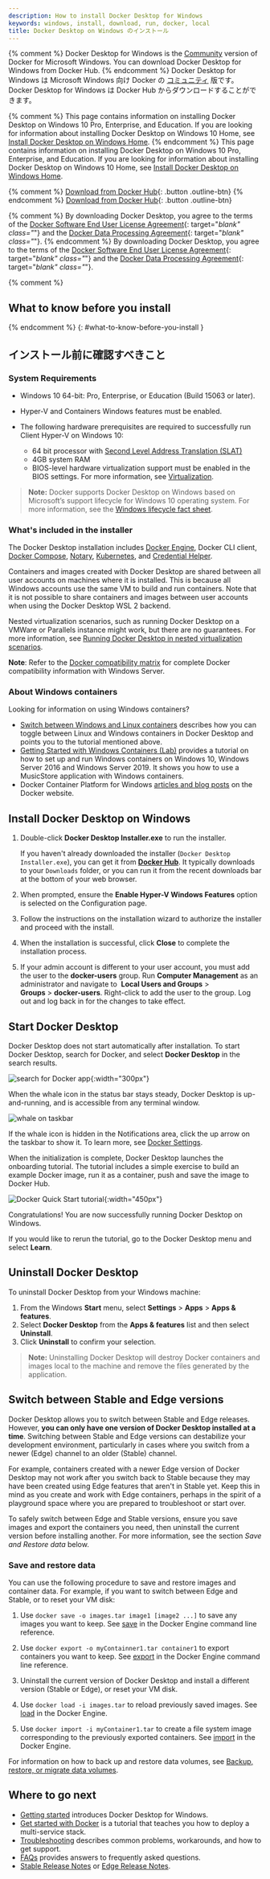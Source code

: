 ```yaml
---
description: How to install Docker Desktop for Windows
keywords: windows, install, download, run, docker, local
title: Docker Desktop on Windows のインストール
---
```


{% comment %}
Docker Desktop for Windows is the [Community](https://www.docker.com/community-edition) version of Docker for Microsoft Windows.
You can download Docker Desktop for Windows from Docker Hub.
{% endcomment %}
Docker Desktop for Windows は Microsoft Windows 向け Docker の [コミュニティ](https://www.docker.com/community-edition) 版です。
Docker Desktop for Windows は Docker Hub からダウンロードすることができます。

{% comment %}
This page contains information on installing Docker Desktop on Windows 10 Pro, Enterprise, and Education. If you are looking for information about installing Docker Desktop on Windows 10 Home, see [Install Docker Desktop on Windows Home](/install-windows-home.md).
{% endcomment %}
This page contains information on installing Docker Desktop on Windows 10 Pro, Enterprise, and Education. If you are looking for information about installing Docker Desktop on Windows 10 Home, see [Install Docker Desktop on Windows Home](/install-windows-home.md).

{% comment %}
[Download from Docker
Hub](https://hub.docker.com/editions/community/docker-ce-desktop-windows/){:
.button .outline-btn}
{% endcomment %}
[Download from Docker
Hub](https://hub.docker.com/editions/community/docker-ce-desktop-windows/){:
.button .outline-btn}

{% comment %}
By downloading Docker Desktop, you agree to the terms of the [Docker Software End User License Agreement](https://www.docker.com/legal/docker-software-end-user-license-agreement){: target="_blank" class="_"} and the [Docker Data Processing Agreement](https://www.docker.com/legal/data-processing-agreement){: target="_blank" class="_"}.
{% endcomment %}
By downloading Docker Desktop, you agree to the terms of the [Docker Software End User License Agreement](https://www.docker.com/legal/docker-software-end-user-license-agreement){: target="_blank" class="_"} and the [Docker Data Processing Agreement](https://www.docker.com/legal/data-processing-agreement){: target="_blank" class="_"}.

{% comment %}
## What to know before you install
{% endcomment %}
{: #what-to-know-before-you-install }
## インストール前に確認すべきこと

### System Requirements

  - Windows 10 64-bit: Pro, Enterprise, or Education (Build 15063 or later).
  - Hyper-V and Containers Windows features must be enabled.
  - The following hardware prerequisites are required to successfully run Client
Hyper-V on Windows 10:

     - 64 bit processor with [Second Level Address Translation (SLAT)](http://en.wikipedia.org/wiki/Second_Level_Address_Translation)
     - 4GB system RAM
    - BIOS-level hardware virtualization support must be enabled in the
    BIOS settings.  For more information, see
    [Virtualization](troubleshoot.md#virtualization-must-be-enabled).

> **Note:** Docker supports Docker Desktop on Windows based on Microsoft’s support lifecycle for Windows 10 operating system. For more information, see the [Windows lifecycle fact sheet](https://support.microsoft.com/en-us/help/13853/windows-lifecycle-fact-sheet).

### What's included in the installer

The Docker Desktop installation includes [Docker Engine](../engine/index.md),
Docker CLI client, [Docker Compose](../compose/index.md),
[Notary](../notary/getting_started.md),
[Kubernetes](https://github.com/kubernetes/kubernetes/),
and [Credential Helper](https://github.com/docker/docker-credential-helpers/).

Containers and images created with Docker Desktop are shared between all
user accounts on machines where it is installed. This is because all Windows
accounts use the same VM to build and run containers. Note that it is not possible to share containers and images between user accounts when using the Docker Desktop WSL 2 backend.

Nested virtualization scenarios, such as running Docker Desktop on a
VMWare or Parallels instance might work, but there are no guarantees. For
more information, see [Running Docker Desktop in nested virtualization scenarios](troubleshoot.md#running-docker-desktop-for-windows-in-nested-virtualization-scenarios).

**Note**: Refer to the [Docker compatibility matrix](https://success.docker.com/article/compatibility-matrix) for complete Docker compatibility information with Windows Server.

### About Windows containers

Looking for information on using Windows containers?

* [Switch between Windows and Linux containers](index.md#switch-between-windows-and-linux-containers)
  describes how you can toggle between Linux and Windows containers in Docker Desktop and points you to the tutorial mentioned above.
* [Getting Started with Windows Containers (Lab)](https://github.com/docker/labs/blob/master/windows/windows-containers/README.md)
  provides a tutorial on how to set up and run Windows containers on Windows 10, Windows Server 2016 and Windows Server 2019. It shows you how to use a MusicStore application
  with Windows containers.
* Docker Container Platform for Windows [articles and blog
  posts](https://www.docker.com/microsoft/) on the Docker website.

## Install Docker Desktop on Windows

1. Double-click **Docker Desktop Installer.exe** to run the installer.

    If you haven't already downloaded the installer (`Docker Desktop Installer.exe`), you can get it from
    [**Docker Hub**](https://hub.docker.com/editions/community/docker-ce-desktop-windows/).
    It typically downloads to your `Downloads` folder, or you can run it from
    the recent downloads bar at the bottom of your web browser.

2. When prompted, ensure the **Enable Hyper-V Windows Features** option is selected on the Configuration page.

3. Follow the instructions on the installation wizard to authorize the installer and proceed with the install.

4. When the installation is successful, click **Close** to complete the installation process.

5. If your admin account is different to your user account, you must add the user to
the **docker-users** group. Run **Computer Management** as an administrator and navigate to 
**Local Users and Groups** > **Groups** > **docker-users**. Right-click to add the user to the group.
Log out and log back in for the changes to take effect.

## Start Docker Desktop

Docker Desktop does not start automatically after installation. To start Docker Desktop, search for Docker, and select **Docker Desktop** in the search results.

![search for Docker app](images/docker-app-search.png){:width="300px"}

When the whale icon in the status bar stays steady, Docker Desktop is up-and-running, and is accessible from any terminal window.

![whale on taskbar](images/whale-icon-systray.png)

If the whale icon is hidden in the Notifications area, click the up arrow on the
taskbar to show it. To learn more, see [Docker Settings](index.md#docker-settings-dialog).

When the initialization is complete, Docker Desktop launches the onboarding tutorial. The tutorial includes a simple exercise to build an example Docker image, run it as a container, push and save the image to Docker Hub.

![Docker Quick Start tutorial](images/docker-tutorial-win.png){:width="450px"}

Congratulations! You are now successfully running Docker Desktop on Windows.

If you would like to rerun the tutorial, go to the Docker Desktop menu
and select **Learn**.

## Uninstall Docker Desktop

To uninstall Docker Desktop from your Windows machine:

1. From the Windows **Start** menu, select **Settings** > **Apps** > **Apps & features**.
2. Select **Docker Desktop** from the **Apps & features** list and then select **Uninstall**.
3. Click **Uninstall** to confirm your selection.

> **Note:** Uninstalling Docker Desktop will destroy Docker containers and images local to the machine and remove the files generated by the application.

## Switch between Stable and Edge versions

Docker Desktop allows you to switch between Stable and Edge releases. However, **you can only have one version of Docker Desktop installed at a time**. Switching between Stable and Edge versions can destabilize your development environment, particularly in cases where you switch from a newer (Edge) channel to an older (Stable) channel.

For example, containers created with a newer Edge version of Docker Desktop may
not work after you switch back to Stable because they may have been created
using Edge features that aren't in Stable yet. Keep this in mind as
you create and work with Edge containers, perhaps in the spirit of a playground
space where you are prepared to troubleshoot or start over.

To safely switch between Edge and Stable versions, ensure you save images and export the containers you need, then uninstall the current version before installing another. For more information, see the section _Save and Restore data_ below.

### Save and restore data

You can use the following procedure to save and restore images and container data. For example, if you want to switch between Edge and Stable, or to reset your VM disk:

1. Use `docker save -o images.tar image1 [image2 ...]` to save any images you
    want to keep. See [save](/engine/reference/commandline/save) in the Docker
    Engine command line reference.

2. Use `docker export -o myContainner1.tar container1` to export containers you
    want to keep. See [export](/engine/reference/commandline/export) in the
    Docker Engine command line reference.

3. Uninstall the current version of Docker Desktop and install a different version (Stable or Edge), or reset your VM disk.

4. Use `docker load -i images.tar` to reload previously saved images. See
    [load](/engine/reference/commandline/load) in the Docker Engine.

5. Use `docker import -i myContainer1.tar` to create a file system image
    corresponding to the previously exported containers. See
    [import](/engine/reference/commandline/import) in the Docker Engine.

For information on how to back up and restore data volumes, see [Backup, restore, or migrate data volumes](/storage/volumes/#backup-restore-or-migrate-data-volumes).

## Where to go next

* [Getting started](index.md) introduces Docker Desktop for Windows.
* [Get started with Docker](/get-started/) is a tutorial that teaches you how to
  deploy a multi-service stack.
* [Troubleshooting](troubleshoot.md) describes common problems, workarounds, and
  how to get support.
* [FAQs](faqs.md) provides answers to frequently asked questions.
* [Stable Release Notes](release-notes.md) or [Edge Release Notes](edge-release-notes.md).
